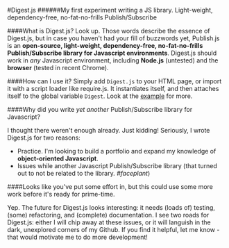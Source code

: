 #Digest.js
######My first experiment writing a JS library. Light-weight, dependency-free, no-fat-no-frills Publish/Subscribe

####What is Digest.js?
Look up. Those words describe the essence of Digest.js, but in case you haven't had your fill of buzzwords yet, Publish.js is an **open-source, light-weight, dependency-free, no-fat-no-frills Publish/Subscribe library for Javascript environments**. Digest.js should work in *any* Javascript environment, including **Node.js** (untested) and the **browser** (tested in recent Chrome). 

####How can I use it?
Simply add `Digest.js` to your HTML page, or import it with a script loader like require.js. It instantiates itself, and then attaches itself to the global variable `Digest`. Look at the [example](http://github.com/tjons/Digest.js/example) for more.

####Why did you write *yet another* Publish/Subscribe library for Javascript?

I thought there weren't enough already. Just kidding! Seriously, I wrote Digest.js for two reasons:

- Practice. I'm looking to build a portfolio and expand my knowledge of **object-oriented Javascript**.
- Issues while another Javascript Publish/Subscribe library (that turned out to not be related to the library. *#faceplant*)

####Looks like you've put some effort in, but this could use some more work before it's ready for prime-time.

Yep. The future for Digest.js looks interesting: it needs (loads of) testing, (some) refactoring, and (complete) documentation. I see two roads for Digest.js: either I will chip away at these issues, or it will languish in the dark, unexplored corners of my Github. If you find it helpful, let me know - that would motivate me to do more development!




